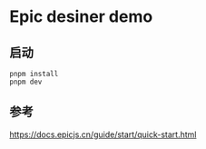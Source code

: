 # Epic desiner demo

## 启动
```shell
pnpm install
pnpm dev
```

## 参考
https://docs.epicjs.cn/guide/start/quick-start.html